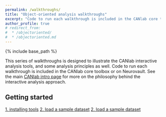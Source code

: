 ```yaml
---
permalink: /walkthroughs/
title: "Object-oriented analysis walkthroughs"
excerpt: "Code to run each walkthrough is included in the CANlab core toolbox or on Neurovault."
author_profile: true
# redirect_from:
#  * /objectoriented/
#  * /objectoriented.md
---
```

{% include base_path %}

This series of walkthroughs is designed to illustrate the CANlab interactive analysis tools, and some analysis principles as well.
Code to run each walkthrough is included in the CANlab core toolbox or on Neurovault. See the main [CANlab intro page](/) for more on the philosophy behind the interactive analysis approach.

## Getting started

[1. installing tools](canlab_help_1_installing_tools.html)
[2. load a sample dataset](canlab_help_2_load_a_sample_dataset/canlab_help_2_load_a_sample_dataset.html)
[2. load a sample dataset](canlab_help_2_load_a_sample_dataset.html)
 
